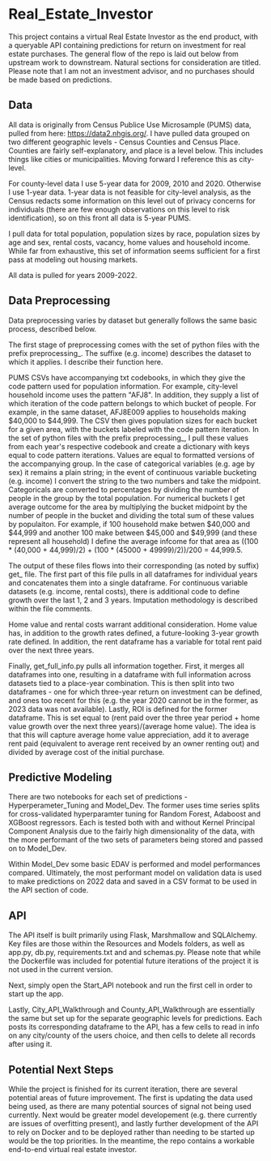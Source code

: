 # Real_Estate_Investor

This project contains a virtual Real Estate Investor as the end product, with a queryable API containing predictions for return on investment for real estate purchases. The general flow of the repo is laid out below from upstream work to downstream. Natural sections for consideration are titled. Please note that I am not an investment advisor, and no purchases should be made based on predictions.


## Data
All data is originally from Census Publice Use Microsample (PUMS) data, pulled from here: https://data2.nhgis.org/. I have pulled data grouped on two different geographic levels - Census Counties and Census Place. Counties are fairly self-explanatory, and place is a level below. This includes things like cities or municipalities. Moving forward I reference this as city-level. 

For county-level data I use 5-year data for 2009, 2010 and 2020. Otherwise I use 1-year data. 1-year data is not feasible for city-level analysis, as the Census redacts some information on this level out of privacy concerns for individuals (there are few enough observations on this level to risk identification), so on this front all data is 5-year PUMS. 

I pull data for total population, population sizes by race, population sizes by age and sex, rental costs, vacancy, home values and household income. While far from exhaustive, this set of information seems sufficient for a first pass at modeling out housing markets.

All data is pulled for years 2009-2022.

## Data Preprocessing
Data preprocessing varies by dataset but generally follows the same basic process, described below. 

The first stage of preprocessing comes with the set of python files with the prefix preprocessing_. The suffixe (e.g. income) describes the dataset to which it applies. I describe their function here.

PUMS CSVs have accompanying txt codebooks, in which they give the code pattern used for population information. For example, city-level household income uses the pattern "AFJ8". In addition, they supply a list of which iteration of the code pattern belongs to which bucket of people. For example, in the same dataset, AFJ8E009 applies to households making $40,000 to $44,999. The CSV then gives population sizes for each bucket for a given area, with the buckets labeled with the code pattern iteration. In the set of python files with the prefix preprocessing_, I pull these values from each year's respective codebook and create a dictionary with keys equal to code pattern iterations. Values are equal to formatted versions of the accompanying group. In the case of categorical variables (e.g. age by sex) it remains a plain string; in the event of continuous variable bucketing (e.g. income) I convert the string to the two numbers and take the midpoint. Categoricals are converted to percentages by dividing the number of people in the group by the total population. For numerical buckets I get average outcome for the area by multiplying the bucket midpoint by the number of people in the bucket and dividing the total sum of these values by populaiton. For example, if 100 household make betwen $40,000 and $44,999 and another 100 make between $45,000 and $49,999 (and these represent all household) I define the average infcome for that area as ((100 * (40,000 + 44,999)/2) + (100 * (45000 + 49999)/2))/200 = 44,999.5.

The output of these files flows into their corresponding (as noted by suffix) get_ file. The first part of this file pulls in all dataframes for individual years and concatenates them into a single dataframe. For continuous variable datasets (e.g. income, rental costs), there is additional code to define growth over the last 1, 2 and 3 years. Imputation methodology is described within the file comments.

Home value and rental costs warrant additional consideration. Home value has, in addition to the growth rates defined, a future-looking 3-year growth rate defined. In addition, the rent dataframe has a variable for total rent paid over the next three years.

Finally, get_full_info.py pulls all information together. First, it merges all dataframes into one, resulting in a dataframe with full information across datasets tied to a place-year combination. This is then split into two dataframes - one for which three-year return on investment can be defined, and ones too recent for this (e.g. the year 2020 cannot be in the former, as 2023 data was not available). Lastly, ROI is defined for the former dataframe. This is set equal to (rent paid over the three year period + home value growth over the next three years)/(average home value). The idea is that this will capture average home value appreciation, add it to average rent paid (equivalent to average rent received by an owner renting out) and divided by average cost of the initial purchase.

## Predictive Modeling
There are two notebooks for each set of predictions - Hyperperameter_Tuning and Model_Dev. The former uses time series splits for cross-validated hyperparamter tuning for Random Forest, Adaboost and XGBoost regressors. Each is tested both with and without Kernel Principal Component Analysis due to the fairly high dimensionality of the data, with the more performant of the two sets of parameters being stored and passed on to Model_Dev.

Within Model_Dev some basic EDAV is performed and model performances compared. Ultimately, the most performant model on validation data is used to make predictions on 2022 data and saved in a CSV format to be used in the API section of code.

## API
The API itself is built primarily using Flask, Marshmallow and SQLAlchemy. Key files are those within the Resources and Models folders, as well as app.py, db.py, requirements.txt and and schemas.py. Please note that while the Dockerfile was included for potential future iterations of the project it is not used in the current version. 

Next, simply open the Start_API notebook and run the first cell in order to start up the app. 

Lastly, City_API_Walkthrough and County_API_Walkthrough are essentially the same but set up for the separate geographic levels for predictions. Each posts its corresponding dataframe to the API, has a few cells to read in info on any city/county of the users choice, and then cells to delete all records after using it.

## Potential Next Steps
While the project is finished for its current iteration, there are several potential areas of future improvement. The first is updating the data used being used, as there are many potential sources of signal not being used currently. Next would be greater model developement (e.g. there currently are issues of overfitting present), and lastly further development of the API to rely on Docker and to be deployed rather than needing to be started up would be the top priorities. In the meantime, the repo contains a workable end-to-end virtual real estate investor.